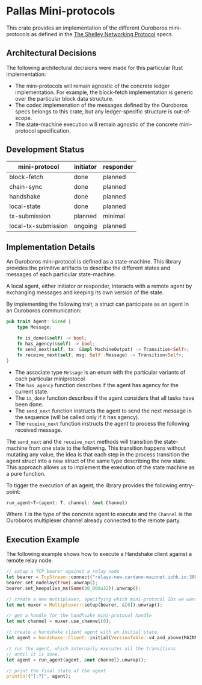# Pallas Mini-protocols

This crate provides an implementation of the different Ouroboros mini-protocols as defined in the [The Shelley Networking Protocol](https://hydra.iohk.io/build/1070091/download/1/network.pdf#chapter.3) specs.

## Architectural Decisions

The following architectural decisions were made for this particular Rust implementation:

- The mini-protocols will remain agnostic of the concrete ledger implementation. For example, the block-fetch implementation is generic over the particular block data structure.
- The codec implemenation of the messages defined by the Ouroboros specs belongs to this crate, but any ledger-specific structure is out-of-scope.
- The state-machine execution will remain agnostic of the concrete mini-protocol specification.

## Development Status

| mini-protocol       | initiator | responder |
| ------------------- | --------- | --------- |
| block-fetch         | done      | planned   |
| chain-sync          | done      | planned   |
| handshake           | done      | planned   |
| local-state         | done      | planned   |
| tx-submission       | planned   | minimal   |
| local-tx-submission | ongoing   | planned   |

## Implementation Details

An Ouroboros mini-protocol is defined as a state-machine. This library provides the primitive artifacts to describe the different states and messages of each particular state-machine.

A local agent, either initiator or responder, interacts with a remote agent by exchanging messages and keeping its own version of the state.

By implementing the following trait, a struct can participate as an agent in an Ouroboros communication:

```rust
pub trait Agent: Sized {
    type Message;

    fn is_done(&self) -> bool;
    fn has_agency(&self) -> bool;
    fn send_next(self, tx: &impl MachineOutput) -> Transition<Self>;
    fn receive_next(self, msg: Self::Message) -> Transition<Self>;
}
```

- The associate type `Message` is an enum with the particular variants of each particular miniprotocol
- The `has_agency` function describes if the agent has agency for the current state.
- The `is_done` function describes if the agent considers that all tasks have been done.
- The `send_next` function instructs the agent to send the next message in the sequence (will be called only if it has agency).
- The `receive_next` function instructs the agent to process the following received message.

The `send_next` and the `receive_next` methods will transition the state-machine from one state to the following. This transition happens without mutating any value, the idea is that each step in the process transition the agent struct into a new struct of the same type describing the new state. This approach allows us to implement the execution of the state machine as a pure function.

To tigger the execution of an agent, the library provides the following entry-point:

```rust
run_agent<T>(agent: T, channel: &mut Channel)
```

Where `T` is the type of the concrete agent to execute and the `Channel` is the Ouroboros multiplexer channel already connected to the remote party.

## Execution Example

The following example shows how to execute a Handshake client against a remote relay node.

```rust
// setup a TCP bearer against a relay node
let bearer = TcpStream::connect("relays-new.cardano-mainnet.iohk.io:3001").unwrap();
bearer.set_nodelay(true).unwrap();
bearer.set_keepalive_ms(Some(30_000u32)).unwrap();

// create a new multiplexer, specifying which mini-protocol IDs we want to sue
let mut muxer = Multiplexer::setup(bearer, &[0]).unwrap();

// get a handle for the handhsake mini-protocol handle
let mut channel = muxer.use_channel(0);

// create a handshake client agent with an initial state 
let agent = handshake::Client::initial(VersionTable::v4_and_above(MAINNET_MAGIC));

// run the agent, which internally executes all the transitions
// until it is done.
let agent = run_agent(agent, &mut channel).unwrap();

// print the final state of the agent
println!("{:?}", agent);
```